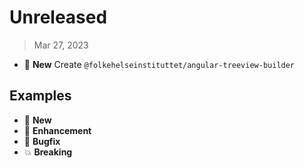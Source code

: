 # Unreleased

> Mar 27, 2023

* :gift: **New** Create `@folkehelseinstituttet/angular-treeview-builder`

## Examples

* :gift: **New**
* :tada: **Enhancement**
* :bug: **Bugfix**
* :boom: **Breaking**
